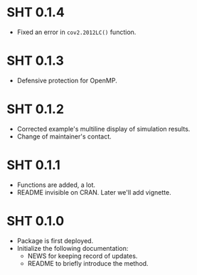 # SHT 0.1.4

* Fixed an error in `cov2.2012LC()` function.

# SHT 0.1.3

* Defensive protection for OpenMP. 

# SHT 0.1.2

* Corrected example's multiline display of simulation results.
* Change of maintainer's contact.
  
# SHT 0.1.1

* Functions are added, a lot.
* README invisible on CRAN. Later we'll add vignette.
  
# SHT 0.1.0

* Package is first deployed.
* Initialize the following documentation:
  - NEWS for keeping record of updates.
  - README to briefly introduce the method.